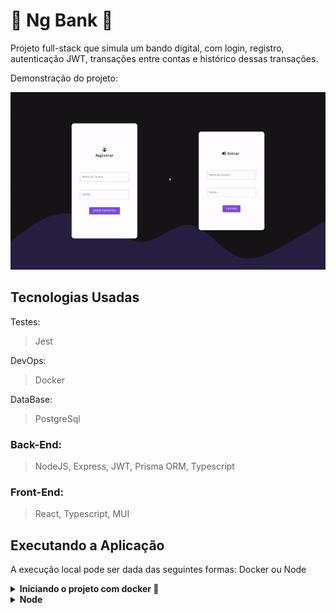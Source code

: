 # 󠁧󠁢󠁷󠁬󠁳󠁿🏦 Ng Bank 󠁧󠁢󠁷🏦

Projeto full-stack que simula um bando digital, com login, registro, autenticação JWT, transações entre contas e histórico dessas transações.

Demonstração do projeto:

![](https://github.com/Pedro0505/ng-bank/blob/main/public/presentation.gif?raw=true)

## Tecnologias Usadas

Testes:
> Jest

DevOps:
> Docker

DataBase:
> PostgreSql

### Back-End:

> NodeJS, Express, JWT, Prisma ORM, Typescript

### Front-End:

> React, Typescript, MUI

## Executando a Aplicação

A execução local pode ser dada das seguintes formas: Docker ou Node 

<details>
  <summary><b>Iniciando o projeto com docker 🐳</b></summary><br>

  ***⚠️ Para garantir um bom funcionamento é necessário que tenha instalado o docker e o docker-compose nas versões 20.10.16 e 1.29 ou superior respectivamente⚠️***

  1. Clone o projeto

  ```bash
git clone git@github.com:Pedro0505/ng-bank.git
  ```

  2. Entre no diretório do projeto

  ```bash
cd ng-bank
  ```

  3. Suba os containers

  ```bash
docker-compose -f docker-compose.dev.yml up --build -d
  ```

  5. Quando o processo dos containers estiver acabado acesse a aplicação usando o seguinte endereço

  ```bash
http://localhost:3000
  ```

  6. Para derrubar os containers

  ```bash
docker-compose -f docker-compose.dev.yml down --rmi all --volumes --remove-orphans
  ```
</details>

<details>
  <summary><b>Node</b></summary><br>

  ***⚠️ Para rodar localmente é necessário ter o PostgreSql instalado localmente ⚠️***
  
  ***Obs: Para usar localmente deve ser preenchido com as informações necessárias no '.env', conforme está escrito no '.env.example'***
  
  Clone o projeto

  ```bash
git clone git@github.com:Pedro0505/ng-bank.git
  ```

  Entre no diretório do projeto na parte da api

  ```bash
cd ng-bank/api
  ```

  Instale as dependências

  ```bash
npm install
  ```

  Inicie o servidor

  ```bash
npm run dev
  ```
  
  Entre no diretório do projeto na parte do front-end

  ```bash
cd ..
cd ng-bank/web
  ```

  Instale as dependências

  ```bash
npm install
  ```

  Inicie o servidor

  ```bash
npm start
  ```

  Acesse a aplicação usando o seguinte endereço

  ```bash
localhost:3000
  ```
</details>
